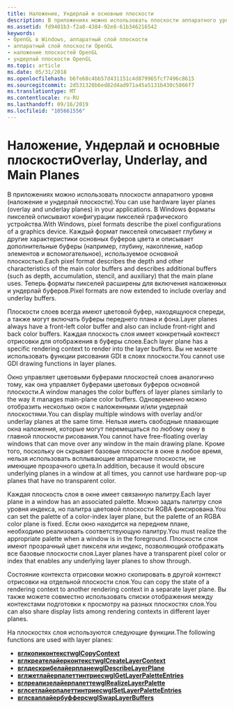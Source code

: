 ```yaml
---
title: Наложение, Ундерлай и основные плоскости
description: В приложениях можно использовать плоскости аппаратного уровня (наложение и ундерлай плоскости).
ms.assetid: fd9401b3-f2a8-4384-92e8-61b346216542
keywords:
- OpenGL в Windows, аппаратный слой плоскости
- аппаратный слой плоскости OpenGL
- наложение плоскостей OpenGL
- ундерлай плоскости OpenGL
ms.topic: article
ms.date: 05/31/2018
ms.openlocfilehash: b6fe68c4bb57d431151c4d879965fcf7496c8615
ms.sourcegitcommit: 2d531328b6ed82d4ad971a45a5131b430c5866f7
ms.translationtype: MT
ms.contentlocale: ru-RU
ms.lasthandoff: 09/16/2019
ms.locfileid: "105661556"
---
```

# <a name="overlay-underlay-and-main-planes"></a><span data-ttu-id="730a1-107">Наложение, Ундерлай и основные плоскости</span><span class="sxs-lookup"><span data-stu-id="730a1-107">Overlay, Underlay, and Main Planes</span></span>

<span data-ttu-id="730a1-108">В приложениях можно использовать плоскости аппаратного уровня (наложение и ундерлай плоскости).</span><span class="sxs-lookup"><span data-stu-id="730a1-108">You can use hardware layer planes (overlay and underlay planes) in your applications.</span></span> <span data-ttu-id="730a1-109">В Windows форматы пикселей описывают конфигурации пикселей графического устройства.</span><span class="sxs-lookup"><span data-stu-id="730a1-109">With Windows, pixel formats describe the pixel configurations of a graphics device.</span></span> <span data-ttu-id="730a1-110">Каждый формат пикселей описывает глубину и другие характеристики основных буферов цвета и описывает дополнительные буферы (например, глубину, накопление, набор элементов и вспомогательное), используемое основной плоскостью.</span><span class="sxs-lookup"><span data-stu-id="730a1-110">Each pixel format describes the depth and other characteristics of the main color buffers and describes additional buffers (such as depth, accumulation, stencil, and auxiliary) that the main plane uses.</span></span> <span data-ttu-id="730a1-111">Теперь форматы пикселей расширены для включения наложенных и ундерлай буферов.</span><span class="sxs-lookup"><span data-stu-id="730a1-111">Pixel formats are now extended to include overlay and underlay buffers.</span></span>

<span data-ttu-id="730a1-112">Плоскости слоев всегда имеют цветовой буфер, находящуюся спереди, а также могут включать буферы переднего плана и фона.</span><span class="sxs-lookup"><span data-stu-id="730a1-112">Layer planes always have a front-left color buffer and also can include front-right and back color buffers.</span></span> <span data-ttu-id="730a1-113">Каждая плоскость слоя имеет конкретный контекст отрисовки для отображения в буферы слоев.</span><span class="sxs-lookup"><span data-stu-id="730a1-113">Each layer plane has a specific rendering context to render into the layer buffers.</span></span> <span data-ttu-id="730a1-114">Вы не можете использовать функции рисования GDI в слоях плоскости.</span><span class="sxs-lookup"><span data-stu-id="730a1-114">You cannot use GDI drawing functions in layer planes.</span></span>

<span data-ttu-id="730a1-115">Окно управляет цветовыми буферами плоскостей слоев аналогично тому, как она управляет буферами цветовых буферов основной плоскости.</span><span class="sxs-lookup"><span data-stu-id="730a1-115">A window manages the color buffers of layer planes similarly to the way it manages main-plane color buffers.</span></span> <span data-ttu-id="730a1-116">Одновременно можно отобразить несколько окон с наложенными и/или ундерлай плоскостями.</span><span class="sxs-lookup"><span data-stu-id="730a1-116">You can display multiple windows with overlay and/or underlay planes at the same time.</span></span> <span data-ttu-id="730a1-117">Нельзя иметь свободные плавающие окна наложения, которые могут перемещаться по любому окну в главной плоскости рисования.</span><span class="sxs-lookup"><span data-stu-id="730a1-117">You cannot have free-floating overlay windows that can move over any window in the main drawing plane.</span></span> <span data-ttu-id="730a1-118">Кроме того, поскольку он скрывает базовые плоскости в окне в любое время, нельзя использовать всплывающие аппаратные плоскости, не имеющие прозрачного цвета.</span><span class="sxs-lookup"><span data-stu-id="730a1-118">In addition, because it would obscure underlying planes in a window at all times, you cannot use hardware pop-up planes that have no transparent color.</span></span>

<span data-ttu-id="730a1-119">Каждая плоскость слоя в окне имеет связанную палитру.</span><span class="sxs-lookup"><span data-stu-id="730a1-119">Each layer plane in a window has an associated palette.</span></span> <span data-ttu-id="730a1-120">Можно задать палитру слоя уровня индекса, но палитра цветовой плоскости RGBA фиксирована.</span><span class="sxs-lookup"><span data-stu-id="730a1-120">You can set the palette of a color-index layer plane, but the palette of an RGBA color plane is fixed.</span></span> <span data-ttu-id="730a1-121">Если окно находится на переднем плане, необходимо реализовать соответствующую палитру.</span><span class="sxs-lookup"><span data-stu-id="730a1-121">You must realize the appropriate palette when a window is in the foreground.</span></span> <span data-ttu-id="730a1-122">Плоскости слоя имеют прозрачный цвет пикселя или индекс, позволяющий отображать все базовые плоскости слоя.</span><span class="sxs-lookup"><span data-stu-id="730a1-122">Layer planes have a transparent pixel color or index that enables any underlying layer planes to show through.</span></span>

<span data-ttu-id="730a1-123">Состояние контекста отрисовки можно скопировать в другой контекст отрисовки на отдельной плоскости слоя.</span><span class="sxs-lookup"><span data-stu-id="730a1-123">You can copy the state of a rendering context to another rendering context in a separate layer plane.</span></span> <span data-ttu-id="730a1-124">Вы также можете совместно использовать списки отображения между контекстами подготовки к просмотру на разных плоскостях слоя.</span><span class="sxs-lookup"><span data-stu-id="730a1-124">You can also share display lists among rendering contexts in different layer planes.</span></span>

<span data-ttu-id="730a1-125">На плоскостях слоя используются следующие функции.</span><span class="sxs-lookup"><span data-stu-id="730a1-125">The following functions are used with layer planes:</span></span>

-   [<span data-ttu-id="730a1-126">**вглкопиконтекст**</span><span class="sxs-lookup"><span data-stu-id="730a1-126">**wglCopyContext**</span></span>](/windows/desktop/api/wingdi/nf-wingdi-wglcopycontext)
-   [<span data-ttu-id="730a1-127">**вглкреателайерконтекст**</span><span class="sxs-lookup"><span data-stu-id="730a1-127">**wglCreateLayerContext**</span></span>](/windows/desktop/api/wingdi/nf-wingdi-wglcreatelayercontext)
-   [<span data-ttu-id="730a1-128">**вглдескрибелайерплане**</span><span class="sxs-lookup"><span data-stu-id="730a1-128">**wglDescribeLayerPlane**</span></span>](/windows/desktop/api/wingdi/nf-wingdi-wgldescribelayerplane)
-   [<span data-ttu-id="730a1-129">**вглжетлайерпалеттинтриес**</span><span class="sxs-lookup"><span data-stu-id="730a1-129">**wglGetLayerPaletteEntries**</span></span>](/windows/desktop/api/wingdi/nf-wingdi-wglgetlayerpaletteentries)
-   [<span data-ttu-id="730a1-130">**вглреализелайерпалетте**</span><span class="sxs-lookup"><span data-stu-id="730a1-130">**wglRealizeLayerPalette**</span></span>](/windows/desktop/api/wingdi/nf-wingdi-wglrealizelayerpalette)
-   [<span data-ttu-id="730a1-131">**вглсетлайерпалеттинтриес**</span><span class="sxs-lookup"><span data-stu-id="730a1-131">**wglSetLayerPaletteEntries**</span></span>](/windows/desktop/api/wingdi/nf-wingdi-wglsetlayerpaletteentries)
-   [<span data-ttu-id="730a1-132">**вглсваплайербуфферс**</span><span class="sxs-lookup"><span data-stu-id="730a1-132">**wglSwapLayerBuffers**</span></span>](/windows/desktop/api/wingdi/nf-wingdi-wglswaplayerbuffers)

 

 




